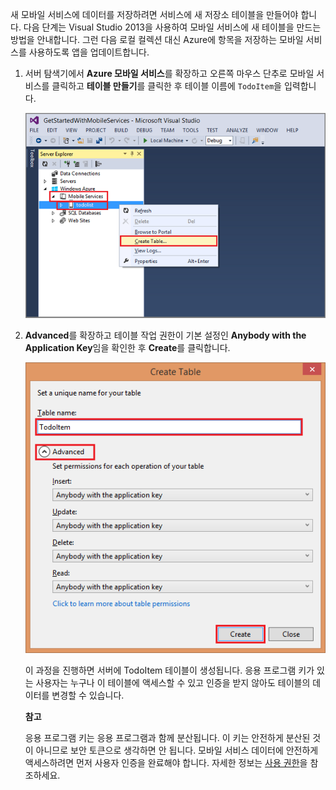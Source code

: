 새 모바일 서비스에 데이터를 저장하려면 서비스에 새 저장소 테이블을 만들어야 합니다. 다음 단계는 Visual Studio 2013을 사용하여 모바일 서비스에 새 테이블을 만드는 방법을 안내합니다. 그런 다음 로컬 컬렉션 대신 Azure에 항목을 저장하는 모바일 서비스를 사용하도록 앱을 업데이트합니다.

1.  서버 탐색기에서 **Azure 모바일 서비스**를 확장하고 오른쪽 마우스 단추로 모바일 서비스를 클릭하고 **테이블 만들기**를 클릭한 후 </strong>테이블 이름</strong>에 `TodoItem`을 입력합니다.

    ![VS 2013에서 테이블 만들기][VS 2013에서 테이블 만들기]

2.  **Advanced**를 확장하고 테이블 작업 권한이 기본 설정인 **Anybody with the Application Key**임을 확인한 후 **Create**를 클릭합니다.

    ![VS 2013에서 테이블 만들기 2][VS 2013에서 테이블 만들기 2]

    이 과정을 진행하면 서버에 TodoItem 테이블이 생성됩니다. 응용 프로그램 키가 있는 사용자는 누구나 이 테이블에 액세스할 수 있고 인증을 받지 않아도 테이블의 데이터를 변경할 수 있습니다.

    <div class="dev-callout"><strong>참고</strong><p>응용 프로그램 키는 응용 프로그램과 함께 분산됩니다. 이 키는 안전하게 분산된 것이 아니므로 보안 토큰으로 생각하면 안 됩니다. 모바일 서비스 데이터에 안전하게 액세스하려면 먼저 사용자 인증을 완료해야 합니다. 자세한 정보는 <a href="http://msdn.microsoft.com/ko-kr/library/windowsazure/jj193161.aspx">사용 권한</a>을 참조하세요.</p></div>

  [VS 2013에서 테이블 만들기]: ./media/mobile-services-create-new-table-vs2013/mobile-create-table-vs2013.png
  [VS 2013에서 테이블 만들기 2]: ./media/mobile-services-create-new-table-vs2013/mobile-create-table-vs2013-2.png
